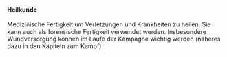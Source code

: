 #### Heilkunde

Medizinische Fertigkeit um Verletzungen und Krankheiten zu heilen. Sie kann auch als forensische Fertigkeit
verwendet werden. Insbesondere Wundversorgung können im Laufe der Kampagne wichtig werden (näheres dazu in den
Kapiteln zum Kampf).
